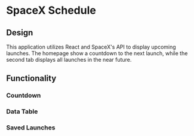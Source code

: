 # SpaceX Schedule

## Design
This application utilizes React and SpaceX's API to display upcoming launches. The homepage show a countdown to the next launch, while the second tab displays all launches in the near future.

## Functionality 

### Countdown

### Data Table

### Saved Launches
